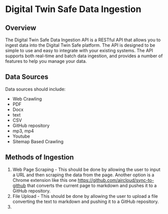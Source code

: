 # Digital Twin Safe Data Ingestion

## Overview

The Digital Twin Safe Data Ingestion API is a RESTful API that allows you to ingest data into the Digital Twin Safe platform. The API is designed to be simple to use and easy to integrate with your existing systems. The API supports both real-time and batch data ingestion, and provides a number of features to help you manage your data.

## Data Sources

Data sources should include:

- Web Crawling
- PDF
- Docx
- text
- CSV
- GitHub repository
- mp3, mp4
- Youtube
- Sitemap Based Crawling

## Methods of Ingestion

1. Web Page Scraping - This should be done by allowing the user to input a URL and then scraping the data from the page. Another option is a Chrome extension like this one https://github.com/aircloud/sync-to-github that converts the current page to markdown and pushes it to a GitHub repository.
2. File Upload - This should be done by allowing the user to upload a file converting the text to markdown and pushing it to a GitHub repository.
3.
